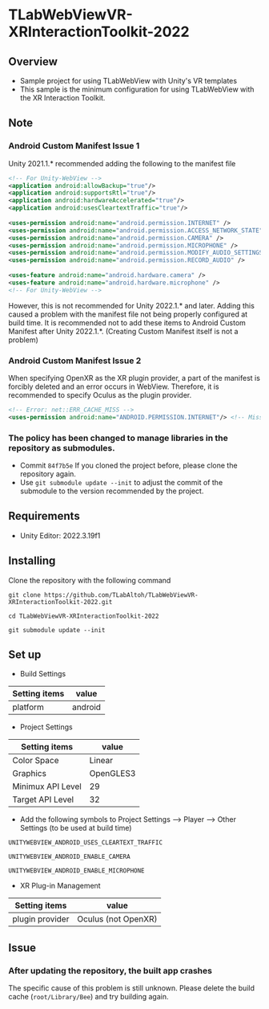 # TLabWebViewVR-XRInteractionToolkit-2022

## Overview
- Sample project for using TLabWebView with Unity's VR templates
- This sample is the minimum configuration for using TLabWebView with the XR Interaction Toolkit.

## Note
### Android Custom Manifest Issue 1

Unity 2021.1.* recommended adding the following to the manifest file

```xml
<!-- For Unity-WebView -->
<application android:allowBackup="true"/>
<application android:supportsRtl="true"/>
<application android:hardwareAccelerated="true"/>
<application android:usesCleartextTraffic="true"/>
	
<uses-permission android:name="android.permission.INTERNET" />
<uses-permission android:name="android.permission.ACCESS_NETWORK_STATE"/>
<uses-permission android:name="android.permission.CAMERA" />
<uses-permission android:name="android.permission.MICROPHONE" />
<uses-permission android:name="android.permission.MODIFY_AUDIO_SETTINGS" />
<uses-permission android:name="android.permission.RECORD_AUDIO" />
	
<uses-feature android:name="android.hardware.camera" />
<uses-feature android:name="android.hardware.microphone" />
<!-- For Unity-WebView -->
```

However, this is not recommended for Unity 2022.1.* and later. 
	Adding this caused a problem with the manifest file not being properly configured at build time.
	It is recommended not to add these items to Android Custom Manifest after Unity 2022.1.*. (Creating Custom Manifest itself is not a problem)

### Android Custom Manifest Issue 2

When specifying OpenXR as the XR plugin provider, a part of the manifest is forcibly deleted and an error occurs in WebView. Therefore, it is recommended to specify Oculus as the plugin provider.

```xml
<!-- Error: net::ERR_CACHE_MISS -->
<uses-permission android:name="ANDROID.PERMISSION.INTERNET"/> <!-- Missing !! -->
```

### The policy has been changed to manage libraries in the repository as submodules.

- Commit ``` 84f7b5e ``` If you cloned the project before, please clone the repository again.
- Use ``` git submodule update --init ``` to adjust the commit of the submodule to the version recommended by the project.

## Requirements
- Unity Editor: 2022.3.19f1

## Installing
Clone the repository with the following command
```
git clone https://github.com/TLabAltoh/TLabWebViewVR-XRInteractionToolkit-2022.git

cd TLabWebViewVR-XRInteractionToolkit-2022

git submodule update --init
```

## Set up
- Build Settings  

| Setting items | value |
| --- | --- |  
| platform | android |  

- Project Settings

| Setting items | value |
| --- | --- |  
| Color Space | Linear |  
| Graphics | OpenGLES3 |  
| Minimux API Level | 29 |  
| Target API Level | 32 |  

- Add the following symbols to Project Settings --> Player --> Other Settings (to be used at build time)  

```
UNITYWEBVIEW_ANDROID_USES_CLEARTEXT_TRAFFIC
```
```
UNITYWEBVIEW_ANDROID_ENABLE_CAMERA
```
```
UNITYWEBVIEW_ANDROID_ENABLE_MICROPHONE
```

- XR Plug-in Management

| Setting items | value |
| --- | --- |  
| plugin provider | Oculus (not OpenXR) |  
 
## Issue
### After updating the repository, the built app crashes

The specific cause of this problem is still unknown. Please delete the build cache (``` root/Library/Bee ```) and try building again.
